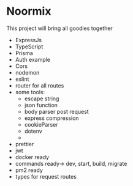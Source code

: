 # Noormix

This project will bring all goodies together

- ExpressJs
- TypeScript
- Prisma
- Auth example
- Cors
- nodemon
- eslint
- router for all routes
- some tools:
  - escape string
  - json function
  - body parser post request
  - express compression
  - cookieParser
  - dotenv
  -
- prettier
- jwt
- docker ready
- commands ready-> dev, start, build, migrate
- pm2 ready
- types for request routes
